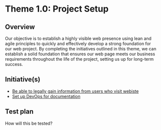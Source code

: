 # Theme 1.0: Project Setup
## Overview
Our objective is to establish a highly visible web presence using lean and agile principles to quickly and effectively
develop a strong foundation for our web project. By completing the initiatives outlined in this theme, we can establish a
solid foundation that ensures our web page meets our business requirements throughout the life of the project, setting
us up for long-term success.
## Initiative(s)

* [Be able to legally gain information from users who visit webiste](initiatives/initiative_gather_user_info.md)
* [Set up DevOps for documentation](initiatives/initiative_devops_setup.md)

## Test plan
How will this be tested?